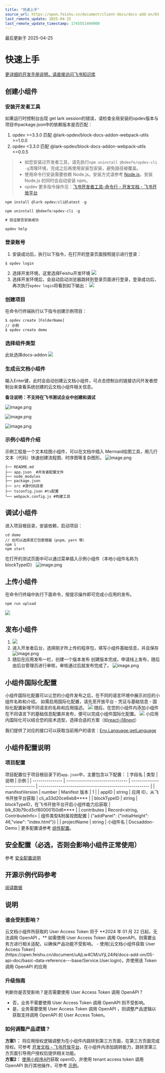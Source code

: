 ```yaml
---
title: "快速上手"
source_url: https://open.feishu.cn/document/client-docs/docs-add-on/03-cloud-document-widget-quick-developme
last_remote_update: 2025-04-25
last_remote_update_timestamp: 1745551494000
---
```

最后更新于 2025-04-25

# 快速上手
[更详细的开发手册说明，请直接访问飞书知识库](https://bytedance.larkoffice.com/wiki/CZ0Aw2kPwiNLRxkfqoOc6IFjnne)

## 创建小组件

### 安装开发者工具

如果运行时控制台出现 get lark session的错误，请检查全局安装的opdev版本与项目中package.json中的依赖版本是否匹配：
1. opdev >=3.3.0 匹配 @lark-opdev/block-docs-addon-webpack-utils >=1.0.0
2. opdev <3.3.0 匹配 @lark-opdev/block-docs-addon-webpack-utils <=0.0.5
>- 如您安装过开发者工具，请先执行`npm uninstall @bdeefe/opdev-cli -g`清理环境，完成之后再使用安装包安装，避免路径被覆盖。
> - 使用命令行安装需要依赖 Node.js。安装方式请参考 [Node.js](https://nodejs.org/)，安装 Node.js 的同时会自动安装 npm。
> - opdev 更多指令操作见：[飞书开发者工具-命令行 - 开发文档 - 飞书开放平台](https://open.feishu.cn/document/no_class/feishu-developer-tool---command-line#59e404d7)
```js
npm install @lark-opdev/cli@latest -g

npm uninstall @bdeefe/opdev-cli -g

# 验证是否安装成功

opdev help
```

### 登录账号

1. 安装成功后，执行以下指令，在打开的登录页面按照提示进行登录：
```
$ opdev login
```
2. 选择开发环境，这里选择Feishu开发环境
![](https://sf3-cn.feishucdn.com/obj/open-platform-opendoc/16e8c8eb41aa74233742d45d71d95eab_oaJzW8aiKh.png?height=320&lazyload=true&width=1952)
3. 选择开发环境后，会自动启动浏览器跳转到登录页面进行登录，登录成功后，再次执行`opdev login`将看到如下输出：
![](https://sf3-cn.feishucdn.com/obj/open-platform-opendoc/62266c6f30a418b379f46881ed44bfc6_2uEmen8Lcb.png?height=350&lazyload=true&width=2634)

### 创建项目

在命令行终端执行以下指令创建示例项目：
```
$ opdev create [FolderName]
// 示例
$ opdev create demo
```

### 选择组件类型

此处选择docs-addon
![](https://sf3-cn.feishucdn.com/obj/open-platform-opendoc/0d738c3fb4b3a68ad5d608598615c3ef_1p9aL0ovie.png?height=244&lazyload=true&width=1686)

### 生成云文档小组件

输入Enter键，此时会自动创建云文档小组件，可点击控制台的链接访问开发者控制台来查看系统创建的云文档小组件相关信息。

**备注说明：不支持在飞书测试企业中创建和调试**

![image.png](https://sf3-cn.feishucdn.com/obj/open-platform-opendoc/2b97c64dedadb99b08d90fed2279ae09_6xy7KbtTqz.png?height=166&lazyload=true&width=1280)

![image.png](https://sf3-cn.feishucdn.com/obj/open-platform-opendoc/ec90ac7b60c61c55b9c7815c86054689_25jsnsgrIv.png?height=1506&lazyload=true&width=1966)

![image.png](https://sf3-cn.feishucdn.com/obj/open-platform-opendoc/0342e300fe38bc7579220d0d3a16a67f_gJsDZu1pgX.png?height=1490&lazyload=true&width=1796)

### 示例小组件介绍

示例工程是一个文本绘图小组件，可以在文档中插入 Mermaid绘图工具，用几行文本（代码）快速创建流程图、时序图等复杂图形。
![image.png](https://sf3-cn.feishucdn.com/obj/open-platform-opendoc/09edcdcb1ffd286fdf25f9ea8b843429_sa6jzhZ4zy.png?height=684&lazyload=true&width=1770)

```
├── README.md
├── app.json  #开发者配置文件
├── node_modules
├── package.json
├── src #源代码目录
├── tsconfig.json #ts配置
└── webpack.config.js #构建工具
```
## 调试小组件

进入项目根目录，安装依赖，启动项目：
```
cd demo
// 也可以选择其它包管理器（pnpm、yarn 等）
npm i
npm start
```
在打开的测试页面中可以通过菜单插入示例小组件（本地小组件名称为 blockTypeID）
![image.png](https://sf3-cn.feishucdn.com/obj/open-platform-opendoc/202fb8dbcdb87acf6cb25a53f10afe47_kD5YfrXhLV.png?height=1354&lazyload=true&width=2204)
## 上传小组件

在命令行终端中执行下面命令，按提示操作即可完成小应用的发布。
```
npm run upload
```
![](https://sf3-cn.feishucdn.com/obj/open-platform-opendoc/8eea5eeed36ebc7e411262fb01456c57_AXPdvHBLvw.png?height=510&lazyload=true&width=1960)
## 发布小组件

1. ![](https://sf3-cn.feishucdn.com/obj/open-platform-opendoc/5040277c5ab67c41245029e52bfdc142_qypGPbVTpj.png?height=1624&lazyload=true&width=4536)
2. 进入开发者后台，选择刚才所上传的程序包，填写小组件基础信息，并且保存
![image.png](https://sf3-cn.feishucdn.com/obj/open-platform-opendoc/58831e0394a9a06a9cc08f4746fc4ace_Srmab3Zegd.png?height=1528&lazyload=true&width=2384)
3. 随后在应用发布一栏，创建一个版本发布
创建版本完成，申请线上发布，随后由后台管理员进行审核，审核通过后就发布完成了。
![image.png](https://sf3-cn.feishucdn.com/obj/open-platform-opendoc/e4c0957f7cbc3aa7e52b4a65477a3531_UG6h9jnT43.png?height=1508&lazyload=true&width=2990)
## 小组件国际化配置

小组件国际化配置可以让您的小组件发布之后，在不同的语言环境中展示对应的小组件名称和介绍。
如需启用国际化配置，请先至开放平台 - 凭证与基础信息 - 国际化配置新增不同语言的名称和应用描述。
![](https://sf3-cn.feishucdn.com/obj/open-platform-opendoc/a1e4b1892af03738f24fc3c92cb12733_LOxMh2qaWJ.png?height=2012&lazyload=true&width=2842)
随后，在您的小组件内添加小组件在不同语言下的基础信息配置并发布，便可以完成小组件国际化配置。
![](https://sf3-cn.feishucdn.com/obj/open-platform-opendoc/b812ba08aab9fa16aac48cddbf18bf1b_VxXDwh9bgc.png?height=1838&lazyload=true&width=2312)
小应用内国际化可以结合您的技术选型，选择合适的方案（如[react-i18next](https://react.i18next.com/)）

我们提供了对应的接口可以获取当前用户的语言：[Env.Language.getLanguage](https://open.feishu.cn/document/uAjLw4CM/uYjL24iN/docs-add-on/05-api-doc/basic-data-reference---base/Env.Language.getLanguage)

## 小组件配置说明

### 项目配置

项目配置位于项目根目录下的`app.json`中，主要包含以下配置：
| 字段名             | 类型                              | 说明                            | 示例                                                       |
| --------------- | ------------------------------- | ----------------------------- | -------------------------------------------------------- |
| manifestVersion | number                          | Manifest 版本                   | 1                                                        |
| appID           | string                          | 应用 ID，从飞书开放平台获取               | cli_a33d20ce6eb8****                                     |
| blockTypeID     | string                          | blockTypeID，在飞书开放平台开启小组件能力后获取 | blk_63b79cd3cf80000150d6****                            |
| contributes     | Record<string, ContributeInfo> | 组件类型&附属视图配置                   | {"addPanel": {"initialHeight": 46,"view": "index.html"}} |
| projectName     | string                          | 小组件名                          | Docsaddon-Demo                                           |
更多配置请参考
[组件配置](https://open.feishu.cn/document/uAjLw4CM/uYjL24iN/docs-add-on/03-cloud-doc-block-rapid-development-guide/appjson-configuration-instructions)。

## 安全配置（必选，否则会影响小组件正常使用）
参考 [安全配置说明](https://open.feishu.cn/document/uAjLw4CM/uYjL24iN/docs-add-on/08-cloud-doc-block-security-configuration/cloud-doc-block-security-configuration)

## 开源示例代码参考
[阅读数据](https://github.com/docsaddon/page-viewers)

## 说明
### 谁会受到影响？
<md-alert type="warn">
  云文档小组件所获取的 User Access Token 将于 **2024 年 01 月 22 日起，无法调用 OpenAPI 。** 如需使用 User Access Token 调用 OpenAPI，则需要业务方进行相关适配，以确保产品功能不受影响。
<md-alert>
- 使用[云文档小组件获取 User Access Token](https://open.feishu.cn/document/uAjLw4CM/uYjL24iN/docs-add-on/05-api-doc/basic-data-reference---base/Service.User.login)，并使用该 Token 调用 OpenAPI 的应用

### 升级指南
判断你是否受影响？是否需要使用 User Access Token 调用 OpenAPI？
- 否，业务不需要使用 User Access Token 调用 OpenAPI 则不受影响。
- 是，业务需要使用 User Access Token 调用 OpenAPI ，则调整产品逻辑以获取支持调用 OpenAPI 的 User Access Token。

### 如何调整产品逻辑？
**方案1 ：** 将应用授权逻辑调整为在小组件内跳转到第三方页面，在第三方页面完成授权。可参考 [开发文档 - 飞书开放平台](https://open.feishu.cn/document/uAjLw4CM/ukTMukTMukTM/reference/authen-v1/login-overview)，在小组件内添加跳转能力，跳转至第三方页面引导用户授权后提供相关功能。   
**方案2：** [使用小程序API](https://open.feishu.cn/document/uYjL24iN/ukjM04SOyQjL5IDN)获取 openID，并使用 tenant access token 调用 OpenAPI 执行其他操作，可参考  [示例](https://open.feishu.cn/document/uAjLw4CM/uYjL24iN/docs-add-on/05-api-doc/basic-data-reference---base/Service.User.login)。
